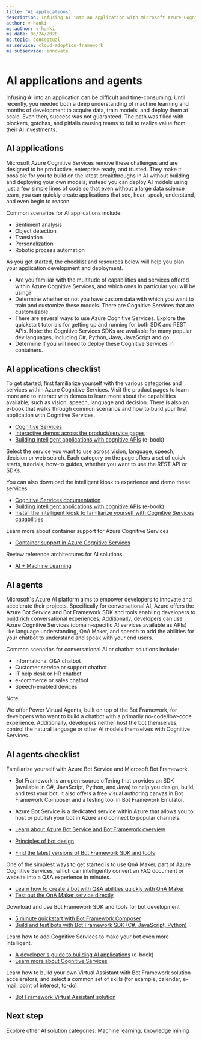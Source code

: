 ```yaml
---
title: "AI applications"
description: Infusing AI into an application with Microsoft Azure Cognitive Services.
author: v-hanki
ms.author: v-hanki
ms.date: 06/24/2020
ms.topic: conceptual
ms.service: cloud-adoption-framework
ms.subservice: innovate
---
```


# AI applications and agents

Infusing AI into an application can be difficult and time-consuming. Until recently, you needed both a deep understanding of machine learning and months of development to acquire data, train models, and deploy them at scale. Even then, success was not guaranteed. The path was filled with blockers, gotchas, and pitfalls causing teams to fail to realize value from their AI investments.

## AI applications

Microsoft Azure Cognitive Services remove these challenges and are designed to be productive, enterprise ready, and trusted. They make it possible for you to build on the latest breakthroughs in AI without building and deploying your own models; instead you can deploy AI models using just a few simple lines of code so that even without a large data science team, you can quickly create applications that see, hear, speak, understand, and even begin to reason.

Common scenarios for AI applications include:

- Sentiment analysis
- Object detection
- Translation
- Personalization
- Robotic process automation

As you get started, the checklist and resources below will help you plan your application development and deployment.

- Are you familiar with the multitude of capabilities and services offered within Azure Cognitive Services, and which ones in particular you will be using?
- Determine whether or not you have custom data with which you want to train and customize these models. There are Cognitive Services that are customizable.
- There are several ways to use Azure Cognitive Services. Explore the quickstart tutorials for getting up and running for both SDK and REST APIs. Note: the Cognitive Services SDKs are available for many popular dev languages, including C#, Python, Java, JavaScript and go.
- Determine if you will need to deploy these Cognitive Services in containers.

## AI applications checklist

To get started, first familiarize yourself with the various categories and services within Azure Cognitive Services. Visit the product pages to learn more and to interact with demos to learn more about the capabilities available, such as vision, speech, language and decision. There is also an e-book that walks through common scenarios and how to build your first application with Cognitive Services.

- [Cognitive Services](https://docs.microsoft.com/azure/cognitive-services/welcome)
- [Interactive demos across the product/service pages](https://azure.microsoft.com/services/cognitive-services/)
- [Building intelligent applications with cognitive APIs](https://azure.microsoft.com/resources/building-intelligent-apps-with-cognitive-apis/) (e-book)

Select the service you want to use across vision, language, speech, decision or web search. Each category on the page offers a set of quick starts, tutorials, how-to guides, whether you want to use the REST API or SDKs.

You can also download the intelligent kiosk to experience and demo these services.

- [Cognitive Services documentation](https://docs.microsoft.com/azure/cognitive-services/)
- [Building intelligent applications with cognitive APIs](https://azure.microsoft.com/resources/building-intelligent-apps-with-cognitive-apis/) (e-book)
- [Install the intelligent kiosk to familiarize yourself with Cognitive Services capabilities](https://github.com/Microsoft/Cognitive-Samples-IntelligentKiosk)

Learn more about container support for Azure Cognitive Services

- [Container support in Azure Cognitive Services](https://docs.microsoft.com/azure/cognitive-services/cognitive-services-container-support?tabs=luis)

Review reference architectures for AI solutions.

- [AI + Machine Learning](https://docs.microsoft.com/azure/architecture/browse/#ai--machine-learning)

## AI agents

Microsoft's Azure AI platform aims to empower developers to innovate and accelerate their projects. Specifically for conversational AI, Azure offers the Azure Bot Service and Bot Framework SDK and tools enabling developers to build rich conversational experiences. Additionally, developers can use Azure Cognitive Services (domain-specific AI services available as APIs) like language understanding, QnA Maker, and speech to add the abilities for your chatbot to understand and speak with your end users.

Common scenarios for conversational AI or chatbot solutions include:

- Informational Q&A chatbot
- Customer service or support chatbot
- IT help desk or HR chatbot
- e-commerce or sales chatbot
- Speech-enabled devices

> [!NOTE]
> We offer Power Virtual Agents, built on top of the Bot Framework, for developers who want to build a chatbot with a primarily no-code/low-code experience. Additionally, developers neither host the bot themselves, control the natural language or other AI models themselves with Cognitive Services.

## AI agents checklist

Familiarize yourself with Azure Bot Service and Microsoft Bot Framework.

- Bot Framework is an open-source offering that provides an SDK (available in C#, JavaScript, Python, and Java) to help you design, build, and test your bot. It also offers a free visual authoring canvas in Bot Framework Composer and a testing tool in Bot Framework Emulator.
- Azure Bot Service is a dedicated service within Azure that allows you to host or publish your bot in Azure and connect to popular channels.

- [Learn about Azure Bot Service and Bot Framework overview](https://docs.microsoft.com/azure/bot-service/bot-service-overview-introduction?view=azure-bot-service-4.0)
- [Principles of bot design](https://docs.microsoft.com/azure/bot-service/bot-service-design-principles?view=azure-bot-service-4.0)
- [Find the latest versions of Bot Framework SDK and tools](https://docs.microsoft.com/azure/bot-service/what-is-new?view=azure-bot-service-4.0)

One of the simplest ways to get started is to use QnA Maker, part of Azure Cognitive Services, which can intelligently convert an FAQ document or website into a Q&A experience in minutes.

- [Learn how to create a bot with Q&A abilities quickly with QnA Maker](https://docs.microsoft.com/azure/bot-service/bot-builder-tutorial-add-qna?view=azure-bot-service-4.0&tabs=csharp)
- [Test out the QnA Maker service directly](https://www.qnamaker.ai/)

Download and use Bot Framework SDK and tools for bot development

- [5 minute quickstart with Bot Framework Composer](https://docs.microsoft.com/composer/)
- [Build and test bots with Bot Framework SDK (C#, JavaScript, Python)](https://docs.microsoft.com/azure/bot-service/dotnet/bot-builder-dotnet-sdk-quickstart?view=azure-bot-service-4.0)

Learn how to add Cognitive Services to make your bot even more intelligent.

- [A developer's guide to building AI applications](https://www.oreilly.com/library/view/a-developers-guide/9781492080619/) (e-book)
- [Learn more about Cognitive Services](https://docs.microsoft.com/azure/cognitive-services/)

Learn how to build your own Virtual Assistant with Bot Framework solution accelerators, and select a common set of skills (for example, calendar, e-mail, point of interest, to-do).

- [Bot Framework Virtual Assistant solution](https://microsoft.github.io/botframework-solutions/index)

## Next step

Explore other AI solution categories: [Machine learning](./machine-learning.md), [knowledge mining](./knowledge-mining.md)
